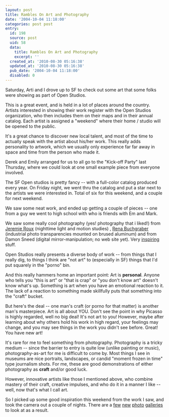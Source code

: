 ```yaml
---
layout: post
title: Rambles On Art and Photography
date: '2004-10-04 11:18:00'
categories: post post
entry:
  id: 198
  source: post
  uid: 58
  data:
    title: Rambles On Art and Photography
    excerpt: ''
  created_at: '2010-08-30 05:16:38'
  updated_at: '2010-08-30 05:16:38'
  pub_date: '2004-10-04 11:18:00'
  disabled: 0
---
```


Saturday, Arti and I drove up to SF to check out some
art that some folks were showing as part of Open
Studios.

This is a great event, and is held in a lot of places
around the country. Artists interested in showing
their work register with the Open Studios
organization, who then includes them on their maps and
in their annual catalog. Each artist is assigned a
"weekend" where their home / studio will be opened to
the public.

It's a great chance to discover new local talent, and
most of the time to actually speak with the artist
about his/her work. This really adds personality to
artwork, which we usually only experience far far away
in space and time from the person who made it.

Derek and Emily arranged for us to all go to the
"Kick-off Party" last Thursday, where we could look at
one small example piece from everyone involved.

The SF Open studios is pretty fancy -- with a
full-color catalog produced every year. On Friday
night, we went thru the catalog and put a star next to
the artists we were interested in. Total of six for
this weekend, and a couple for next weekend.

We saw some neat work, and ended up getting a couple
of pieces -- one from a guy we went to high school
with who is friends with Em and Mark.

We saw some really cool photography (yes! photography
that i liked!) from <a href=http://www.jeremieroux.com
/>Jeremie Roux</a> (nighttime light and motion
studies) , <a href=http://www.rena-b.com/photo>Rena
Buchgraber</a> (industrial photo transparencies
mounted on brused aluminum) and from Damon Sneed
(digital mirror-manipulation; no web site yet). Very
<a href=/pictures/20041002-nighttime/?9>inspiring</a>
stuff.

Open Studios really presents a diverse body of work --
from things that I really dig, to things I think are
"not art" to (especially in SF) things that I'd put
squarely in the "porno" bin.

And this really hammers home an important point: Art
is <b>personal</b>. Anyone who tells you "this is
art" or "that is crap" or "you don't know art" doesn't
know what's up. Something is art when you have an
emotional reaction to it. The lack of a reaction to
something made skillfully puts that something into the
"craft" bucket.

But here's the deal -- one man's craft (or porno for
that matter) is another man's masterpiece. Art is all
about YOU. Don't see the point in why Picasso is
highly regarded, well no big deal! It's not art to
you! However, maybe after learning about why others
hold his work in high regard, your feelings may
change, and you may see things in the work you didn't
see before. Great! You have new art!

It's rare for me to feel something from photography.
Photography is a tricky medium -- since the barrier to
entry is quite low (unlike painting or music),
photography-as-art for me is difficult to come by.
Most things I see in museums are nice portraits,
landscapes, or candid "moment frozen in time" type
journalism shots. For me, these are good
demonstrations of either photography as <b>craft</b>
and/or good luck.

However, innovative artists like those I mentioned
above, who combine mastery of their craft, creative
impulses, and who do it in a manner I like -- well,
now that's what I call art.

So I picked up some good inspiration this weekend from
the work I saw, and took the camera out a couple of
nights. There are a <a
href=http://nobot.2y.net/pictures/india_art/>few</a>
<a
href=http://nobot.2y.net/pictures/20041002-nighttime/>new</a>
<a
href=http://nobot.2y.net/pictures/20041004-grasshopper/>photo</a>
<a
href=http://nobot.2y.net/pictures/20041004-baynight/>galleries</a>
to look at as a result.
